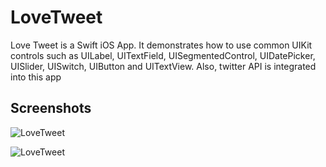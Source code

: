 LoveTweet
==========

Love Tweet is a Swift iOS App. It demonstrates how to use common UIKit controls such as UILabel, UITextField, UISegmentedControl, UIDatePicker, UISlider, UISwitch, UIButton and UITextView. Also, twitter API is integrated into this app

## Screenshots
![LoveTweet](https://github.com/soapyigu/30SwiftProjects/tree/master/Project%2002%20-%20LoveTweet/master/Screenshots/shot1.png)

![LoveTweet](https://github.com/soapyigu/30SwiftProjects/tree/master/Project%2002%20-%20LoveTweet/master/Screenshots/shot2.png)